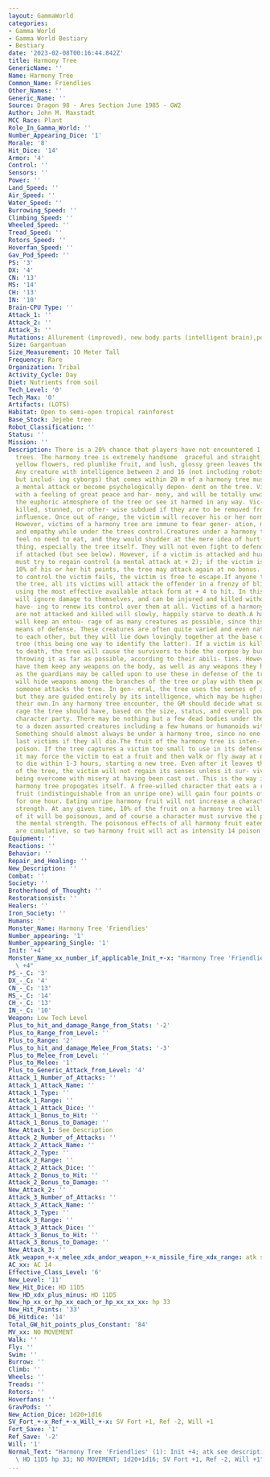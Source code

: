 ```yaml
---
layout: GammaWorld
categories:
- Gamma World
- Gamma World Bestiary
- Bestiary
date: '2023-02-08T00:16:44.842Z'
title: Harmony Tree
GenericName: ''
Name: Harmony Tree
Common_Name: Friendlies
Other_Names: ''
Generic_Name: ''
Source: Dragon 98 - Ares Section June 1985 - GW2
Author: John M. Maxstadt
MCC Race: Plant
Role_In_Gamma_World: ''
Number_Appearing_Dice: '1'
Morale: '8'
Hit_Dice: '14'
Armor: '4'
Control: ''
Sensors: ''
Power: ''
Land_Speed: ''
Air_Speed: ''
Water_Speed: ''
Burrowing_Speed: ''
Climbing_Speed: ''
Wheeled_Speed: ''
Tread_Speed: ''
Rotors_Speed: ''
Hoverfan_Speed: ''
Gav_Pod_Speed: ''
PS: '3'
DX: '4'
CN: '13'
MS: '14'
CH: '13'
IN: '10'
Brain-CPU Type: ''
Attack_1: ''
Attack_2: ''
Attack_3: ''
Mutations: Allurement (improved), new body parts (intelligent brain),poison fruit
Size: Gargantuan
Size_Measurement: 10 Meter Tall
Frequency: Rare
Organization: Tribal
Activity_Cycle: Day
Diet: Nutrients from soil
Tech_Level: '0'
Tech_Max: '0'
Artifacts: (LOTS)
Habitat: Open to semi-open tropical rainforest
Base_Stock: Jejebe tree
Robot_Classification: ''
Status: ''
Mission: ''
Description: There is a 20% chance that players have not encountered 1 tree, but 1d20
  trees. The harmony tree is extremely handsome  graceful and straight, with large
  yellow flowers, red plumlike fruit, and lush, glossy green leaves the year around.
  Any creature with intelligence between 2 and 16 (not including robots or androids,
  but includ- ing cyborgs) that comes within 20 m of a harmony tree must defend vs.
  a mental attack or become psychologically depen- dent on the tree. Victims are overcome
  with a feeling of great peace and har- mony, and will be totally unwilling to leave
  the euphoric atmosphere of the tree or see it harmed in any way. Vic-ims must be
  killed, stunned, or other- wise subdued if they are to be removed from the trees
  influence. Once out of range, the victim will recover his or her normal senses.
  However, victims of a harmony tree are immune to fear gener- ation, mental control,
  and empathy while under the trees control.Creatures under a harmony trees control
  feel no need to eat, and they would shudder at the mere idea of hurt- ing any living
  thing, especially the tree itself. They will not even fight to defend themselves
  if attacked (but see below). However, if a victim is attacked and hurt, the tree
  must try to regain control (a mental attack at + 2); if the victim is brought to
  10% of his or her hit points, the tree may attack again at no bonus. If this attempt
  to control the victim fails, the victim is free to escape.If anyone tries to harm
  the tree, all its victims will attack the offender in a frenzy of blind hatred,
  using the most effective available attack form at + 4 to hit. In this frenzy, victims
  will ignore damage to themselves, and can be injured and killed without the tree
  have- ing to renew its control over them at all. Victims of a harmony tree that
  are not attacked and killed will slowly, happily starve to death.A harmony tree
  will keep an entou- rage of as many creatures as possible, since this is its only
  means of defense. These creatures are often quite varied and even naturally hostile
  to each other, but they will lie down lovingly together at the base of the harmony
  tree (this being one way to identify the latter). If a victim is killed or starves
  to death, the tree will cause the survivors to hide the corpse by burying it or
  throwing it as far as possible, according to their abili- ties. However, it will
  have them keep any weapons on the body, as well as any weapons they have themselves,
  as the guardians may be called upon to use these in defense of the tree. Victims
  will hide weapons among the branches of the tree or play with them peacefully until
  someone attacks the tree. In gen- eral, the tree uses the senses of its vic- tims,
  but they are guided entirely by its intelligence, which may be higher or lower than
  their own.In any harmony tree encounter, the GM should decide what sort of entou-
  rage the tree should have, based on the size, status, and overall power of the player
  character party. There may be nothing but a few dead bodies under the tree, or up
  to a dozen assorted creatures including a few humans or humanoids with artifacts.
  Something should almost always be under a harmony tree, since no one can bury the
  last victims if they all die.The fruit of the harmony tree is inten- sity 7 slow
  poison. If the tree captures a victim too small to use in its defense (5 HD or less),
  it may force the victim to eat a fruit and then walk or fly away at normal speed
  to die within 1-3 hours, starting a new tree. Even after it leaves the 20 m range
  of the tree, the victim will not regain its senses unless it sur- vives the poisoning,
  being overcome with misery at having been cast out. This is the way in which the
  harmony tree propogates itself. A free-willed character that eats a ripe harmony
  fruit (indistinguishable from an unripe one) will gain four points of mental strength
  for one hour. Eating unripe harmony fruit will not increase a characters men- tal
  strength. At any given time, 10% of the fruit on a harmony tree will be ripe. All
  of it will be poisonous, and of course a character must survive the poison to gain
  the mental strength. The poisonous effects of all harmony fruit eaten in one day
  are cumulative, so two harmony fruit will act as intensity 14 poison.
Equipment: ''
Reactions: ''
Behavior: ''
Repair_and_Healing: ''
New_Description: ''
Combat: ''
Society: ''
Brotherhood_of_Thought: ''
Restorationsist: ''
Healers: ''
Iron_Society: ''
Humans: ''
Monster_Name: Harmony Tree 'Friendlies'
Number_appearing: '1'
Number_appearing_Single: '1'
Init: '+4'
Monster_Name_xx_number_if_applicable_Init_+-x: "Harmony Tree 'Friendlies' (1): Init\
  \ +4"
PS_-_C: '3'
DX_-_C: '4'
CN_-_C: '13'
MS_-_C: '14'
CH_-_C: '13'
IN_-_C: '10'
Weapon: Low Tech Level
Plus_to_hit_and_damage_Range_from_Stats: '-2'
Plus_to_Range_from_Level: ''
Plus_to_Range: '2'
Plus_to_hit_and_damage_Melee_From_Stats: '-3'
Plus_to_Melee_from_Level: ''
Plus_to_Melee: '1'
Plus_to_Generic_Attack_from_Level: '4'
Attack_1_Number_of_Attacks: ''
Attack_1_Attack_Name: ''
Attack_1_Type: ''
Attack_1_Range: ''
Attack_1_Attack_Dice: ''
Attack_1_Bonus_to_Hit: ''
Attack_1_Bonus_to_Damage: ''
New_Attack_1: See Description
Attack_2_Number_of_Attacks: ''
Attack_2_Attack_Name: ''
Attack_2_Type: ''
Attack_2_Range: ''
Attack_2_Attack_Dice: ''
Attack_2_Bonus_to_Hit: ''
Attack_2_Bonus_to_Damage: ''
New_Attack_2: ''
Attack_3_Number_of_Attacks: ''
Attack_3_Attack_Name: ''
Attack_3_Type: ''
Attack_3_Range: ''
Attack_3_Attack_Dice: ''
Attack_3_Bonus_to_Hit: ''
Attack_3_Bonus_to_Damage: ''
New_Attack_3: ''
Atk_weapon_+-x_melee_xdx_andor_weapon_+-x_missile_fire_xdx_range: atk see description
AC_xx: AC 14
Effective_Class_Level: '6'
New_Level: '11'
New_Hit_Dice: HD 11D5
New_HD_xdx_plus_minus: HD 11D5
New_hp_xx_or_hp_xx_each_or_hp_xx_xx_xx: hp 33
New_Hit_Points: '33'
D6_Hitdice: '14'
Total_GW_hit_points_plus_Constant: '84'
MV_xx: NO MOVEMENT
Walk: ''
Fly: ''
Swim: ''
Burrow: ''
Climb: ''
Wheels: ''
Treads: ''
Rotors: ''
Hoverfans: ''
GravPods: ''
New_Action_Dice: 1d20+1d16
SV_Fort_+-x_Ref_+-x_Will_+-x: SV Fort +1, Ref -2, Will +1
Fort_Save: '1'
Ref_Save: '-2'
Will: '1'
Normal_Text: "Harmony Tree 'Friendlies' (1): Init +4; atk see description; AC 14;\
  \ HD 11D5 hp 33; NO MOVEMENT; 1d20+1d16; SV Fort +1, Ref -2, Will +1"
...
```

